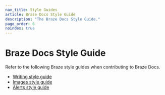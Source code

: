 ```yaml
---
nav_title: Style Guides
article: Braze Docs Style Guide
description: "The Braze Docs Style Guide."
page_order: 6
noindex: true
---
```


# Braze Docs Style Guide

Refer to the following Braze style guides when contributing to Braze Docs.

- [Writing style guide](https://docs.google.com/document/u/2/d/e/2PACX-1vTluyDFO3ZEV7V6VvhXE4As_hSFwmnFFdU9g6_TrAYTgH1QmbRoEDDdn5GzKAB9vdBbIdyiFdoaJcNk/pub)
- [Images style guide](https://docs.google.com/document/d/e/2PACX-1vRJSkwcjmjrTfLDagZccLpOMMyh5NN5SXRZSjz12cRAHbX4OrUmhvCmYpf_p5YB-9r4_jSOQLkicQIH/pub)
- [Alerts style guide](https://docs.google.com/document/d/e/2PACX-1vSUq5_sanCXVyQGfraSwL_0_QSlCgndeRe8ro0fPmeJu9H9Fcihd5TR_gR6gJUw0G2nZdg8IjdPUXau/pub)
